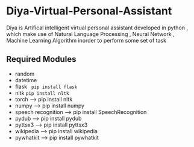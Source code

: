 # Diya-Virtual-Personal-Assistant
Diya is Artifical intelligent virtual personal assistant developed in python , which make use of Natural Language Processing , Neural Network , Machine Learning Algorithm inorder to perform some set of task
## Required Modules
* random 
* datetime
* flask 
` pip install flask`
* nltk 
 `pip install nltk`
* torch  --> pip install nltk
* numpy  --> pip install numpy
* speech recognition  --> pip install SpeechRecognition
* pydub  --> pip install pydub
* pyttsx3  --> pip install pyttsx3
* wikipedia  --> pip install wikipedia
* pywhatkit  --> pip install pywhatkit
